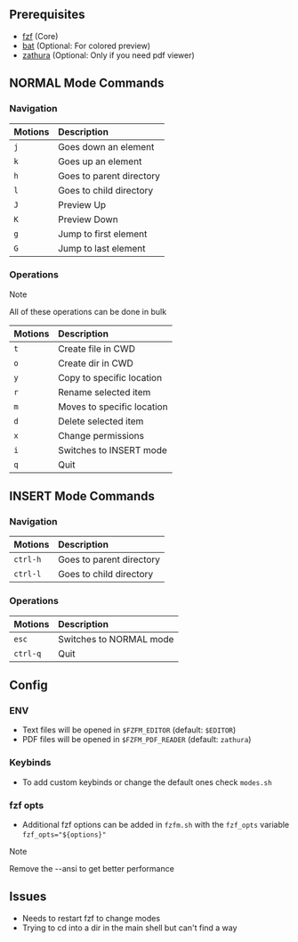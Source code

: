 ## Prerequisites
- [fzf](https://github.com/junegunn/fzf) (Core)
- [bat](https://github.com/sharkdp/bat) (Optional: For colored preview)
- [zathura](https://github.com/pwmt/zathura) (Optional: Only if you need pdf viewer)

## NORMAL Mode Commands
### Navigation
| Motions | Description |
| :------ | :---------- |
| `j` | Goes down an element |
| `k` | Goes up an element |
| `h` | Goes to parent directory |
| `l` | Goes to child directory |
| `J` | Preview Up |
| `K` | Preview Down |
| `g` | Jump to first element |
| `G` | Jump to last element |

### Operations
> [!NOTE]
> All of these operations can be done in bulk

| Motions | Description |
| :--------- | :---------- |
| `t` | Create file in CWD |
| `o` | Create dir in CWD |
| `y` | Copy to specific location |
| `r` | Rename selected item |
| `m` | Moves to specific location |
| `d` | Delete selected item |
| `x` | Change permissions |
| `i` | Switches to INSERT mode |
| `q` | Quit |

## INSERT Mode Commands
### Navigation
| Motions | Description |
| :------ | :---------- |
| `ctrl-h` | Goes to parent directory |
| `ctrl-l` | Goes to child directory |

### Operations
| Motions | Description |
| :------ | :---------- |
| `esc` | Switches to NORMAL mode |
| `ctrl-q` | Quit |

## Config
### ENV
- Text files will be opened in `$FZFM_EDITOR` (default: `$EDITOR`)
- PDF files will be opened in `$FZFM_PDF_READER` (default: `zathura`)
### Keybinds
- To add custom keybinds or change the default ones check `modes.sh`
### fzf opts
- Additional fzf options can be added in `fzfm.sh` with the `fzf_opts` variable `fzf_opts="${options}"`

> [!NOTE]
> Remove the --ansi to get better performance

## Issues
- Needs to restart fzf to change modes
- Trying to cd into a dir in the main shell but can't find a way
